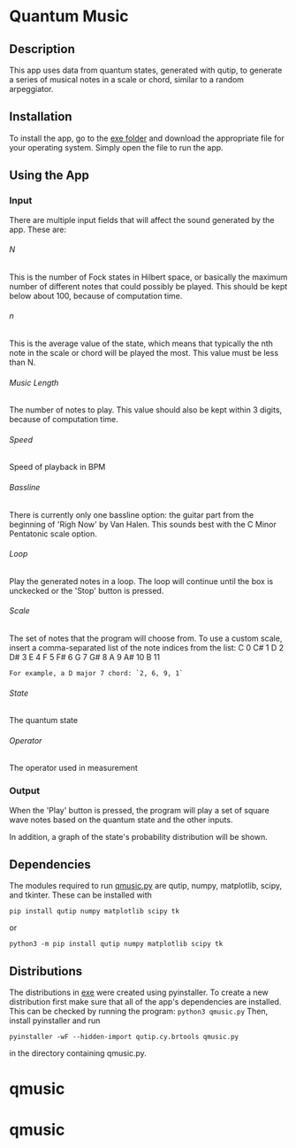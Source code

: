 # Quantum Music

## Description

This app uses data from quantum states, generated with qutip, to generate a series of musical notes in a scale or chord, similar to a random arpeggiator.

## Installation

To install the app, go to the [exe folder](./executables) and download the appropriate file for your operating system. Simply open the file to run the app.

## Using the App

### Input

There are multiple input fields that will affect the sound generated by the app. These are:
###### N
This is the number of Fock states in Hilbert space, or basically the maximum number of different notes that could possibly be played. This should be kept below about 100, because of computation time.
###### n
This is the average value of the state, which means that typically the nth note in the scale or chord will be played the most. This value must be less than N.
###### Music Length
The number of notes to play. This value should also be kept within 3 digits, because of computation time.
###### Speed
Speed of playback in BPM
###### Bassline
There is currently only one bassline option: the guitar part from the beginning of 'Righ Now' by Van Halen. This sounds best with the C Minor Pentatonic scale option.
###### Loop
Play the generated notes in a loop. The loop will continue until the box is unckecked or the 'Stop' button is pressed.
###### Scale
The set of notes that the program will choose from. To use a custom scale, insert a comma-separated list of the note indices from the list:
    C  0
    C# 1
    D  2
    D# 3
    E  4
    F  5
    F# 6
    G  7
    G# 8
    A  9
    A# 10
    B  11
    
    For example, a D major 7 chord: `2, 6, 9, 1`
###### State
The quantum state
###### Operator
The operator used in measurement

### Output

When the 'Play' button is pressed, the program will play a set of square wave notes based on the quantum state and the other inputs.

In addition, a graph of the state's probability distribution will be shown.

## Dependencies

The modules required to run [qmusic.py](./src/qmusic/qmusic.py) are qutip, numpy, matplotlib, scipy, and tkinter. These can be installed with
```
pip install qutip numpy matplotlib scipy tk
```
or
```
python3 -m pip install qutip numpy matplotlib scipy tk
```

## Distributions

The distributions in [exe](./exe) were created using pyinstaller. To create a new distribution first make sure that all of the app's dependencies are installed. This can be checked by running the program: `python3 qmusic.py` Then, install pyinstaller and run
```
pyinstaller -wF --hidden-import qutip.cy.brtools qmusic.py
```
in the directory containing qmusic.py.
# qmusic
# qmusic
